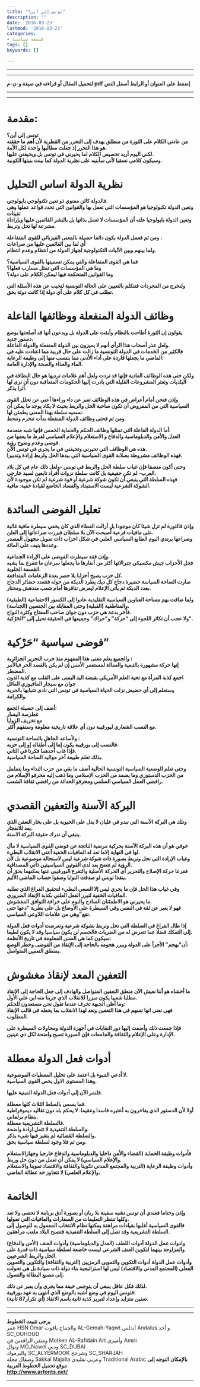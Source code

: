 ```yaml
---
title: "تونس إلى أين؟"
description: ''
date: '2016-03-23'
lastmod: '2016-03-23'
categories:
- فلسفة سياسية
tags: []
keywords: []

---
```

---

---

**لتحميل المقال أو قراءته في صيغة و-ن-م pdf إضغط على العنوان أو الرابط أسفل النص**

---



---

# مقدمة:

**تونس إلى أين؟  
من عادتي الكلام على الثورة من منطلق يهدف إلى التحرر من القطرية لأن أهم ما حققته هو هذا التحرر إذ جعلت مطالبها واحدة لكل الأمة.  
لكني اليوم أريد تخصيص الكلام لما يحيرني في تونس بل ويخيفني عليها.  
وسيكون كلامي نسقيا لأني سأبنيه على نظرية الدولة كما بينت بنيتها الكونية.**

# نظرية الدولة اساس التحليل

**فالدولة كائن معنوي ذو تعين تكنولوجي بايولوجي.  
وتعين الدولة تكنولوجيا هو المؤسسات التي تعمل بها والقوانين التي تحدد قواعد عملها وهي تقينات  
وتعين الدولة بايولوجيا علته أن المؤسسات لا تعمل بذاتها بل بالبشر القائمين عليها وبإراداة مشرعة لها تحل وتربط.**

**ومن ثم فعمل الدولة يكون دائما حصيلة بالمعنى الفيزيائي للقوى المتفاعلة :  
أي لما بين القائمين عليها من صراعات  
ولما بينهم وبين الآليات التكنولوجية لجهاز الدولة من انتظام وعدم انتظام.**

**فما هي القوى المتفاعلة والتي يمكن تسميتها بالقوى السياسية؟  
وما هي المؤسسات التي تمثل مسارب فعلها؟  
وما القوانين المتحكمة فيها ليمكن الكلام على دولة؟**

**ولنخرج من المجردات فنتكلم بالتعيين على الحالة التونسية لنجيب عن هذه الأسئلة التي تطلب في كل كلام على أي دولة إذا كانت دولة بحق.**

# وظائف الدولة المنفعلة ووظائفها الفاعلة

**يقولون إن الثورة أطاحت بالنظام وأبقت على الدولة بل ويدعون أنها قد أصلحتها بوضع دستور جديد.  
ولعل عذر أصحاب هذا الرأي أنهم لا يميزون بين الدولة المنفعلة والدولة الفاعلة.  
فالكثير من الخدمات في الدولة التونسية ما زالت على حال قريبة مما اعتادت عليه في الماضي ما يجعلها قاردة على أداء الأدنى مما ينتسب منها إلى وظيفة الرعاية:  
الماء والغذاء والصحة والإدارة العامة.**

**ولكن حتى هذه الوظائف العادية فإنها قد تردت ولعل أهم علامات ترديها هو حال النظافة في البلديات وتعثر المشروعات القليلة التي بادرت إليها الحكومات المتعاقبة دون أن نرى لها أثرا يذكر.**

**وإذن فنحن أمام أعراض في هذه الوظائف تعبر عن داء وراءها أعني عن تحلل القوى السياسية التي من المفروض أن تكون صاحبة الحل والربط بحيث لا يكاد يوجد ما يمكن أن نسميه سلطة بهذا المعنى يطمئن لها.  
ومن ثم فحتى وظائف الدولة المنفعلة بدأت تنخرم وتنحط.**

**أما الدولة الفاعلة التي تمثلها وظائف الحكم والحماية الخمس فإنها شبه منعدمة:  
العدل والأمن والدبلوماسية والدفاع و الاستعلام والإعلام السياسي لفرط ما يعمها من فوضى وعدم وضوح رؤية.  
هذه هي الوظائف التي تحيرني وتخيفني في ما يجري في تونس الآن.  
فهذه الوظائف مشروطة بصلابة القوى السياسية التي بيدها الحل ولربط إرادة وتدبيرا.**

**وحتى أكون منصفا فإن غياب سلطة الحل والربط في تونس -ولعل ذلك عام في كل بلاد العرب- لم تكن حقيقية بل كانت سلطة نزوات أفراد تابعين لسيد خارجي.  
فهذه السلطة التي ينبغي أن تكون شوكة شرعية أو قوة شرعية لم تكن موجودة لأن الشوكة الشرعية ليست الاستبداد والفساد الخاضع لقيادة خفية: مافية.**

# تعليل الفوضى السائدة

**وإذن فالثورة لم تزل شيئا كان موجودا بل أزالت الغطاء الذي كان يخفي سيطرة مافية غالبة على مافيات فرعية أصبحت الآن بلا سلطان فبرزت صراعاتها إلى العلن.  
وصراعها يرتدي اليوم الطابع السياسي العلني في شكل احزاب ذات تمويل مجهول المصدر وعددها ينيف على المائة.**

**وإذن فقد سيطرت الفوضى على الإرادة الجماعية.  
فجل الأحزاب جيش مكسيكي جنرالاتها أكثر من أنفارها ما يجعلها سرعان ما تتفرع بما يشبه القسمة الخلوية.  
كل حزب يصبح أحزابا بلا حصر بعدة الزعامات المتدافعة.  
صارت الساحة السياسة حضيرة دجاج كل ديك يطرد الديكة من حوله فتتعدد حضائر الدجاج بعدد الديكة ثم يأتي الإعلام ليعرض تناقرها أمام شعب مندهش ومحتار.**

**ولما ضاقت بهم مساحة العناوين السياسية التقليدية عادوا إلى الكسور الاجتماعية (الطبقية) والمناطقية (القبلية) وحتى المقابلة بين الجنسين (الجناسة).  
فآخر بدعة هي حزب دون جوان صاحب المفتاح وكثرة النواح.  
ولا عجب أن تكاثر اللجوء إلى “حركة” و”حراك” وجميعها في الحقيقة تحيل إلى “الحَرْكية”.**

# فوضى سياسية “حَرْكية”

**والجميع يعلم معنى هذا المفهوم منذ حرب التحرير الجزائرية :  
إنها حركة مشهورة بالتبعية والعمالة لمستعمر الأمس إن لم يكن بالقصد الحر فبالأمر المضطر.  
اجمع كذبة المرأة مع تحية العلم الأمريكي بقبضة اليد اليمنى على القلب مع كذبة الدون جوان مع سيجار المافيوزي المائل  
وستعلم إلى أي حضيض نزلت الحياة السياسية في تونس التي نادى شبابها بالحرية والكرامة.**

**أضف إلى حصيلة الجمع:  
غطرسة اليسار  
مع تخريف الزوايا  
مع النسب الشعاري لبورقيبة دون أي علاقة تاريخية معلومة وستفهم أكثر.**

**ولأساعد الجاهل بالساحة التونسية :  
فالنسب إلى بورقيبة يكون إما إلى أطفاله إو إلى حزبه.  
فإذا غاب أحدهما فكرنا في الثاني.  
بذلك تعلم طبيعة آخر مواليد الساحة السياسية.**

**وحتى تعلم الوضعية السياسية التونسية الحالية أضف ما بقي من حزب النداء وما يتململ من الحزب الدستوري وما يصمد من الحزب الإسلامي وما ذهب إليه محرفو الإسلام من رافضي العمل السياسي السلمي ومحرفو الحداثة من رافضي ثقافة الشعب.**

# البركة الآسنة والتعفين القصدي

**وتلك هي البركة الآسنة التي تبدو في غليان لا يدل على الحيوية بل على بخار التعفن الذي يعد للانفجار.  
ينبغي أن ندرك حقيقة البركة الاسنة.**

**خوفي هو أن هذه البركة الآسنة بحركية مرضية الناتجة عن فوضى القوى السياسية لا مآل لها في النهاية إلاما تعد له المافيات الخفية أعني الانقلاب البطيء.  
وغياب الإرادة التي تحل وتربط بصورة ذات شوكة شرعية ليس لاستحالة موضوعية بل لأن الرؤية لم تتضح بعد لدى القوتين السياسيتين ذاتي المصداقية.  
ففرعا حركة الإصلاح والتحرير أي الحركة الأصلية والتفرع البورقيبي عنها يمكنهما بحق أن ينقذا تونس لو صدقت النوايا وصفوا حساب الماضي الأليم.**

**وفي غياب هذا الحل فإن ما يجري ليس إلا السعي البطيء لتحقيق الفراغ الذي تطلبه المافيات الخفية لتبرر الفعل العلني بكذبة الإنقاذ الضروري.  
ما يحيرني هو الاطمئنان الساذج والنوم على خرافة التوافق المغشوش.  
فهو لا يعبر عن ثقة في النفس وفي السيطرة على الأوضاع بل على نظرية “دعها حتى تقع”وهي من علامات اللاوعي السياسي.**

**إذا طال الفراغ في السلطة التي تحل وتربط بشوكة شرعية وتعرضت أدوات فعل الدولة إلى التفكك فضلا عما تتعرض له من الضربات فالحسم لن يكون سياسيا وقد لا يكون لطيفا.  
سيكون كما هي السنن المعلومة في تاريخ الأنظمة:  
أن”يهجم” الأجرأ على الدولة ويبرر هجومه بالحاجة إلى الإنقاذ من الفوضى وخطر الوضع:  
بمنطق التعفين المتواصل.**

# التعفين المعد لإنقاذ مغشوش

**ما أخشاه هو أننا نعيش الآن منطق التعفين المتواصل والهادف إلى جعل الحاجة إلى الإنقاذ مطلبا شعبيا يكون مبررا للانقلاب الذي جربنا منه ابن علي الأول.  
وما أظن الجبهة تخرف عندما تقول نحن مستعدون للحكم:  
فهي تعني انها تسهم في هذا التعفين وتعد لهذا الانقلاب بما يجعله في قالب الإنقاذ المطلوب.**

**فإذا جمعت ذلك وأضفت إليها دور النقابات في أجهزة الدولة ومحاولات السيطرة على الإدارة وعلى الإعلام والثقافة والجامعات فإن الصورة تصبح واضحة لكل ذي عينين.**

# أدوات فعل الدولة معطلة

**لا أدعي التنبوء بل اعتمد على تحليل المعطيات الموضوعية.  
وهذا المستوى الاول يخص القوى السياسية.**

**فلنمر الآن إلى أدوات فعل الدولة المبنية عليها.**

**فما يسمى بالسلط الثلاث كلها معطلة.  
أولا لأن الدستور الذي يفاخرون به أعتبره فاسدا وعقيما. لا يحكم بلد دون تقاليد ديموقراطية بنظام برلماني.  
فالسلطة التشريعية معطلة.  
والسلطة التنفيذية لا تثمل ارادة واضحة.  
والسلطة القضائية لم يتغير فيها شيء يذكر.  
ومن ثم فلا وجود لسلطة سياسية بحق.**

**فأدوات وظيفة الحماية (القضاء والأمن داخليا والدبلوماسية والدفاع خارجيا وجهازالاستعلام والإعلام السياسي) لا يمكن أن تعمل من دون حل وربط.  
وأدوات وظيفة الرعاية (التربية والمجتمع المدني تكوينا والثقافة والاقتصاد تموينا والاستعلام والإعلام العلمي) لا تتجاوز حد عطالة الماضي.**

# الخاتمة

**وإذن وختاما فعندي أن تونس تشبه سفينة بلا ربان أو بصورة أدق بربابنة لا تحصى ولا تعد وكلها تنتظر التعليمات من السفارات والمافيات التي تمولها.  
فالقوى السياسية أغلبها بقيادات مراهقة يمكنها نظام الانتخاب المعمول به للوصول إلى السلطة التشريعية وقد تصل إلى السلطة التنفيذية فتصبح البلاد ملعب مراهقين.**

**وادوات عمل الدولة أدوات اللطف (العدل والدبلوماسية) وأدوات العنف (الأمن والدفاع) والمزاوجة بينهما لتكوين العنف الشرعي ليست خاضعة لسلطة سياسية ذات قدرة على الحل والربط الشرعيين.  
وأدوات عمل الدولة أدوات التكوين والتموين الرمزيين (التربية والثقافة) والتكوين والتموين الفعلي (المجتمع المدني والاقتصاد) ليس لها استراتيجية بناء دولة ذات سيادة بل هي تحولت إلى مصنع البطالة والتسول.**

**لذلك فكل عاقل ينبغي أن يتوجس خيفة مما يجري وأن يعبر عن ذلك.  
فتونس اليوم في وضع أشبه بالوضع الذي انتهى به عهد بورقيبة:  
تعفين متزايد وإعداد لتبرير كذبة ثانية باسم الانقاذ (أي تكرار87 ثانية).**

---

---

**يرجى تثبيت الخطوط**   
 عمر HSN Omar  والجماح ياقوت AL-Gemah-Yaqwt  أندلس Andalus  و أحد SC\_OUHOUD  
 ومتقن الرافدين فن Motken AL-Rafidain Art  وأميري Amiri   
 ونوال MO\_Nawel  ودبي SC\_DUBAI   
 واليرموك SC\_ALYERMOOK  وشرجح SC\_SHARJAH   
 وصقال مجلة Sakkal Majalla وعربي تقليدي Traditional Arabic  **بالإمكان التوجه إلى موقع تحميل الخطوط العربية  
 http://www.arfonts.net/**

---

###